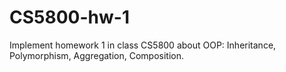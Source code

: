 # CS5800-hw-1

Implement homework 1 in class CS5800 about OOP: Inheritance, Polymorphism, Aggregation, Composition.

